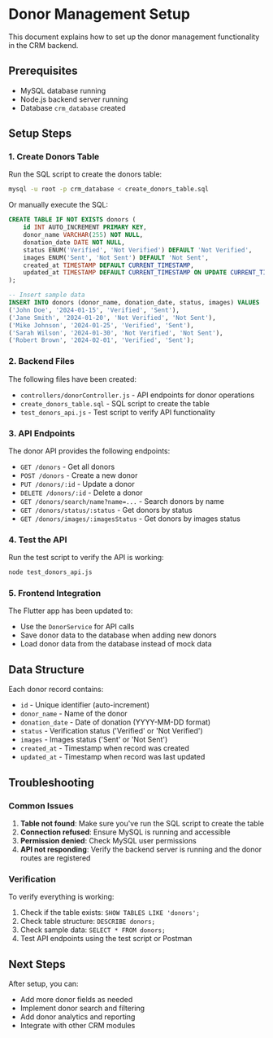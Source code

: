 # Donor Management Setup

This document explains how to set up the donor management functionality in the CRM backend.

## Prerequisites

- MySQL database running
- Node.js backend server running
- Database `crm_database` created

## Setup Steps

### 1. Create Donors Table

Run the SQL script to create the donors table:

```bash
mysql -u root -p crm_database < create_donors_table.sql
```

Or manually execute the SQL:

```sql
CREATE TABLE IF NOT EXISTS donors (
    id INT AUTO_INCREMENT PRIMARY KEY,
    donor_name VARCHAR(255) NOT NULL,
    donation_date DATE NOT NULL,
    status ENUM('Verified', 'Not Verified') DEFAULT 'Not Verified',
    images ENUM('Sent', 'Not Sent') DEFAULT 'Not Sent',
    created_at TIMESTAMP DEFAULT CURRENT_TIMESTAMP,
    updated_at TIMESTAMP DEFAULT CURRENT_TIMESTAMP ON UPDATE CURRENT_TIMESTAMP
);

-- Insert sample data
INSERT INTO donors (donor_name, donation_date, status, images) VALUES 
('John Doe', '2024-01-15', 'Verified', 'Sent'),
('Jane Smith', '2024-01-20', 'Not Verified', 'Not Sent'),
('Mike Johnson', '2024-01-25', 'Verified', 'Sent'),
('Sarah Wilson', '2024-01-30', 'Not Verified', 'Not Sent'),
('Robert Brown', '2024-02-01', 'Verified', 'Sent');
```

### 2. Backend Files

The following files have been created:

- `controllers/donorController.js` - API endpoints for donor operations
- `create_donors_table.sql` - SQL script to create the table
- `test_donors_api.js` - Test script to verify API functionality

### 3. API Endpoints

The donor API provides the following endpoints:

- `GET /donors` - Get all donors
- `POST /donors` - Create a new donor
- `PUT /donors/:id` - Update a donor
- `DELETE /donors/:id` - Delete a donor
- `GET /donors/search/name?name=...` - Search donors by name
- `GET /donors/status/:status` - Get donors by status
- `GET /donors/images/:imagesStatus` - Get donors by images status

### 4. Test the API

Run the test script to verify the API is working:

```bash
node test_donors_api.js
```

### 5. Frontend Integration

The Flutter app has been updated to:

- Use the `DonorService` for API calls
- Save donor data to the database when adding new donors
- Load donor data from the database instead of mock data

## Data Structure

Each donor record contains:

- `id` - Unique identifier (auto-increment)
- `donor_name` - Name of the donor
- `donation_date` - Date of donation (YYYY-MM-DD format)
- `status` - Verification status ('Verified' or 'Not Verified')
- `images` - Images status ('Sent' or 'Not Sent')
- `created_at` - Timestamp when record was created
- `updated_at` - Timestamp when record was last updated

## Troubleshooting

### Common Issues

1. **Table not found**: Make sure you've run the SQL script to create the table
2. **Connection refused**: Ensure MySQL is running and accessible
3. **Permission denied**: Check MySQL user permissions
4. **API not responding**: Verify the backend server is running and the donor routes are registered

### Verification

To verify everything is working:

1. Check if the table exists: `SHOW TABLES LIKE 'donors';`
2. Check table structure: `DESCRIBE donors;`
3. Check sample data: `SELECT * FROM donors;`
4. Test API endpoints using the test script or Postman

## Next Steps

After setup, you can:

- Add more donor fields as needed
- Implement donor search and filtering
- Add donor analytics and reporting
- Integrate with other CRM modules



